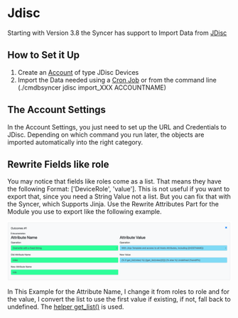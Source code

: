# Jdisc

Starting with Version 3.8 the Syncer has support to Import Data from [JDisc](https://jdisc.com)

## How to Set it Up
1. Create an [Account](/basics/accounts/) of type JDisc Devices
3. Import the Data needed using a [Cron Job](/basics/cron/) or from the command line (./cmdbsyncer jdisc import_XXX ACCOUNTNAME)

## The Account Settings
In the Account Settings, you just need to set up the URL and Credentials to JDisc. Depending on which command you run later, the objects are imported automatically into the right category.


## Rewrite Fields like role
You may notice that fields like roles come as a list.
That means they have the following Format:
['DeviceRole', 'value']. This is not useful if you want to export that, since you need a String Value not a list. But you can fix that with the Syncer, which Supports Jinja. Use the Rewrite Attributes Part for the Module you use to export like the following example.

![](./attachments/Pasted%20image%2020241011170657.png)

In This Example for the Attribute Name, I change it from roles to role and for the value, I convert the list to use the first value if existing, if not, fall back to undefined. The [helper get_list()](/advanced/jinja_functions) is used.



